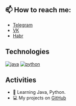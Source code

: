 ## 📫 How to reach me:
- [Telegram](https://t.me/tw1nkle97)
- [VK](https://vk.com/tw1nkle97)
- [Habr](https://habr.com/ru/users/tw1nkle97/posts/)

## Technologies
[![java](https://img.shields.io/badge/%C2%A0-JAVA-yellow)](#) [![python](https://img.shields.io/badge/%C2%A0-Python-blue)](#)

## Activities
- 🔭 Learning Java, Python.
- 💻 My projects on <a href="https://github.com/tw1nkle97?tab=repositories">GitHub</a>
